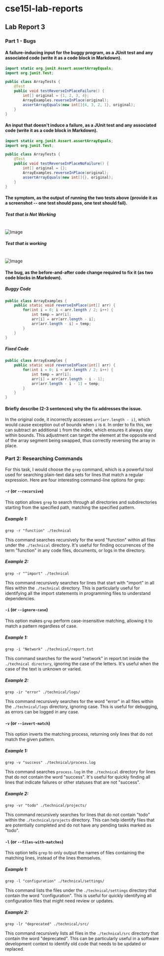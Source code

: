 # cse15l-lab-reports

## Lab Report 3

### Part 1 - Bugs

#### A failure-inducing input for the buggy program, as a JUnit test and any associated code (write it as a code block in Markdown).

```java
import static org.junit.Assert.assertArrayEquals;
import org.junit.Test;

public class ArrayTests {
    @Test
    public void testReverseInPlaceFailure() {
        int[] original = {1, 2, 3, 4};
        ArrayExamples.reverseInPlace(original);
        assertArrayEquals(new int[]{4, 3, 2, 1}, original);
    }
}
```

#### An input that doesn't induce a failure, as a JUnit test and any associated code (write it as a code block in Markdown).

```java
import static org.junit.Assert.assertArrayEquals;
import org.junit.Test;

public class ArrayTests {
    @Test
    public void testReverseInPlaceNoFailure() {
        int[] original = {};
        ArrayExamples.reverseInPlace(original);
        assertArrayEquals(new int[]{}, original);
    }
}

```

#### The symptom, as the output of running the two tests above (provide it as a screenshot -- one test should pass, one test should fail).

##### Test that is Not Working
<br>![Image](https://github.com/andycv587/cse15l-lab-reports/blob/main/lab-report-3/BuggyNotWorking.png?raw=true)

##### Test that is working
<br>![Image](https://github.com/andycv587/cse15l-lab-reports/blob/main/lab-report-3/BuggyButWorking.png?raw=true)


#### The bug, as the before-and-after code change required to fix it (as two code blocks in Markdown).
##### Buggy Code
```java
public class ArrayExamples {
    public static void reverseInPlace(int[] arr) {
        for(int i = 0; i < arr.length / 2; i++) {
            int temp = arr[i];
            arr[i] = arr[arr.length - i];
            arr[arr.length - i] = temp;
        }
    }
}
```

##### Fixed Code
```java
public class ArrayExamples {
    public static void reverseInPlace(int[] arr) {
        for(int i = 0; i < arr.length / 2; i++) {
            int temp = arr[i];
            arr[i] = arr[arr.length - i - 1];
            arr[arr.length - i - 1] = temp;
        }
    }
}
```

#### Briefly describe (2-3 sentences) why the fix addresses the issue.

In the original code, it incorrectly accesses `arr[arr.length - i]`, which would cause exception out of bounds when `i` is `0`. In order to fix this, we can subtract an additional `1` from the index, which ensures it always stay within bounds. This adjustment can target the element at the opposite end of the array segment being swapped, thus correctly reversing the array in place.


### Part 2: Researching Commands

For this task, I would choose the `grep` command, which is a powerful tool used for searching plain-text data sets for lines that match a regular expression. Here are four interesting command-line options for grep:

#### `-r` (or `--recursive`)

This option allows `grep` to search through all directories and subdirectories starting from the specified path, matching the specified pattern.

##### Example 1:

```
grep -r "function" ./technical
```

This command searches recursively for the word "function" within all files under the `./technical` directory. It's useful for finding occurrences of the term "function" in any code files, documents, or logs in the directory.


##### Example 2:

```
grep -r "^import" ./technical
```

This command recursively searches for lines that start with "import" in all files within the `./technical` directory. This is particularly useful for identifying all the import statements in programming files to understand dependencies.

#### `-i` (or `--ignore-case`)

This option makes `grep` perform case-insensitive matching, allowing it to match a pattern regardless of case.

##### Example 1:

```
grep -i "Network" ./technical/report.txt
```

This command searches for the word "network" in report.txt inside the `./technical directory`, ignoring the case of the letters. It's useful when the case of the text is unknown or varied.

##### Example 2:

```
grep -ir "error" ./technical/logs/
```
This command recursively searches for the word "error" in all files within the `./technical/logs` directory, ignoring case. This is useful for debugging, as errors can be logged in any case.

#### `-v` (or `--invert-match`)

This option inverts the matching process, returning only lines that do not match the given pattern.

##### Example 1:

```
grep -v "success" ./technical/process.log
```

This command searches `process.log` in the `./technical` directory for lines that do not contain the word "success". It's useful for quickly finding all lines that indicate failures or other statuses that are not "success".

##### Example 2:

```
grep -vr "todo" ./technical/projects/
```

This command recursively searches for lines that do not contain "todo" within the  `./technical/projects` directory. This can help identify files that are potentially completed and do not have any pending tasks marked as "todo".

#### `-l` (or `--files-with-matches`)

This option tells `grep` to only output the names of files containing the matching lines, instead of the lines themselves.

##### Example 1:

```
grep -l "configuration" ./technical/settings/
```

This command lists the files under the `./technical/settings` directory that contain the word "configuration". This is useful for quickly identifying all configuration files that might need review or updates.

##### Example 2:

```
grep -lr "deprecated" ./technical/src/
```

This command recursively lists all files in the `./technical/src` directory that contain the word "deprecated". This can be particularly useful in a software development context to identify old code that needs to be updated or replaced.